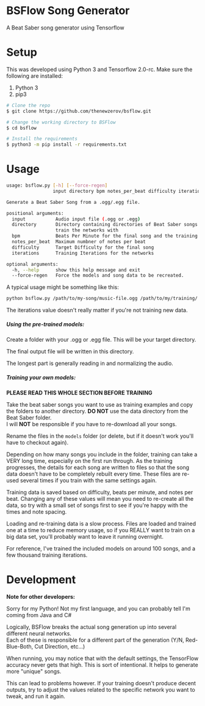 # BSFlow Song Generator
A Beat Saber song generator using Tensorflow

# Setup
This was developed using Python 3 and Tensorflow 2.0-rc. Make sure the following are installed:

1) Python 3
2) pip3

```bash
# Clone the repo
$ git clone https://github.com/thenewzerov/bsflow.git

# Change the working directory to BSFlow
$ cd bsflow

# Install the requirements
$ python3 -m pip install -r requirements.txt
```

# Usage

```bash
usage: bsflow.py [-h] [--force-regen]
                 input directory bpm notes_per_beat difficulty iterations

Generate a Beat Saber Song from a .ogg/.egg file.

positional arguments:
  input           Audio input file (.ogg or .egg)
  directory       Directory containing directories of Beat Saber songs to
                  train the networks with
  bpm             Beats Per Minute for the final song and the training
  notes_per_beat  Maximum numbner of notes per beat
  difficulty      Target Difficulty for the final song
  iterations      Training Iterations for the networks

optional arguments:
  -h, --help      show this help message and exit
  --force-regen   Force the models and song data to be recreated.
```

A typical usage might be something like this:

```bash
python bsflow.py /path/to/my-song/music-file.ogg /path/to/my/training/ 200 4 Expert 500
```

The iterations value doesn't really matter if you're not training new data.

##### Using the pre-trained models:
Create a folder with your .ogg or .egg file. This will be your target directory.

The final output file will be written in this directory.

The longest part is generally reading in and normalizing the audio.

##### Training your own models:

**PLEASE READ THIS WHOLE SECTION BEFORE TRAINING**

Take the beat saber songs you want to use as training examples and copy the folders to another directory.
**DO NOT** use the data directory from the Beat Saber folder.  
I will **NOT** be responsible if you have to re-download all your songs.

Rename the files in the `models` folder (or delete, but if it doesn't work you'll have to checkout again).

Depending on how many songs you include in the folder, training can take a VERY long time, especially on the first run through.
As the training progresses, the details for each song are written to files so that the song data doesn't have to be completely
rebuilt every time.  These files are re-used several times if you train with the same settings again.

Training data is saved based on difficulty, beats per minute, and notes per beat. Changing any of these values will mean you need
to re-create all the data, so try with a small set of songs first to see if you're happy with the times and note spacing.

Loading and re-training data is a slow process.  Files are loaded and trained one at a time to reduce memory usage, so if you
REALLY want to train on a big data set, you'll probably want to leave it running overnight.

For reference, I've trained the included models on around 100 songs, and a few thousand training iterations.

# Development

**Note for other developers:**

Sorry for my Python!  Not my first language, and you can probably tell I'm coming from Java and C#

Logically, BSFlow breaks the actual song generation up into several different neural networks.  
Each of these is responsible for a different part of the generation (Y/N, Red-Blue-Both, Cut Direction, etc...)

When running, you may notice that with the default settings, the TensorFlow accuracy never gets that high.
This is sort of intentional.  It helps to generate more "unique" songs.

This can lead to problems however.  If your training doesn't produce decent outputs, 
try to adjust the values related to the specific network you want to tweak, and run it again.


